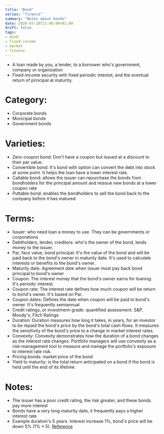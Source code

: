 ```yaml
---
title: "Bond"
series: "finance"
summary: "Notes about bonds"
date: 2020-03-28T21:00:00+01:00
draft: false
tags:
- bond
- fixed-income
- market 
- finance
---
```


 - A loan made by you, a lender, to a borrower who's government, company or organization
 - Fixed-income security with fixed periodic interest, and the eventual return of principal at maturity.

# Category:

 - Corporate bonds
 - Municipal bonds
 - Government bonds

# Varieties:

 - Zero-coupon bond: Don't have a coupon but issued at a discount to their par value.
 - Convertible bond: It's bond with option can convert the debt into stock at some point. It helps the loan have a lower interest rate.
 - Callable bond: allows the issuer can repurchase the bonds from bondholders for the principal amount and reissue new bonds at a lower coupon rate
 - Puttable bond: enables the bondholders to sell the bond back to the company before it has matured

# Terms:

 - Issuer: who need loan a money to use. They can be governments or corporations
 - Debtholders, lender, creditors: who's the owner of the bond, lends money to the issuer.
 - Par, face value, bond principal: It's the value of the bond and will be paid back to the bond's owner in maturity date. It's used to calculate interests or benefits to the bond's owner.
 - Maturity date: Agreement date when issuer must pay back bond principal to bond's owner
 - Coupon: The interest money that the bond's owner earns for loaning. It's periodic interest.
 - Coupon rate: The interest rate defines how much coupon will be return to bond's owner. It's based on Par.
 - Coupon dates: Defines the date when coupon will be paid to bond's owner. It's frequently semiannual
 - Credit ratings, or investment-grade: quantified assessment. S&P, Moody's, Fitch Ratings
 - Duration: Duration measures how long it takes, in years, for an investor to be repaid the bond's price by the bond's total cash flows. It measures the sensitivity of the bond's price to a change in market interest rates.
 - Convexity: Convexity demonstrates how the duration of a bond changes as the interest rate changes. Portfolio managers will use convexity as a risk-management tool to measure and manage the portfolio's exposure to interest rate risk.
 - Pricing bonds: market price of the bond
 - Yield to maturity: is the total return anticipated on a bond if the bond is held until the end of its lifetime.

# Notes:

 - The issuer has a poor credit rating, the risk greater, and these bonds pay more interest
 - Bonds have a very long maturity date, it frequently pays a higher interest rate
 - Example duration's 5 years. Interest increase 1%, bond's price will be down 5% (1% * 5). [Reference](https://www.accountingcoach.com/blog/bonds-price-interest-rates)
